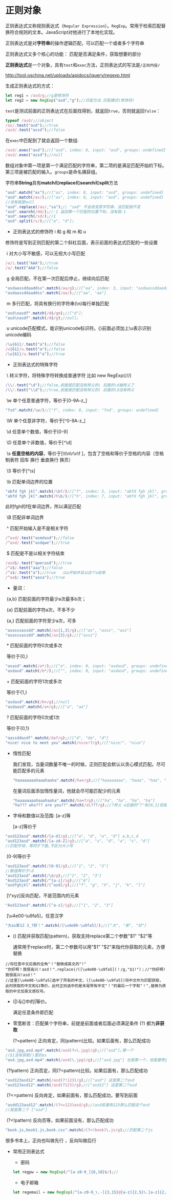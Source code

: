 # 正则对象

正则表达式又称规则表达式（`Regular Expression`）。`RegExp`。常用于检索匹配替换符合规则的文本。JavaScript对他进行了本地化实现。

正则表达式是对**字符串**的操作逻辑匹配，可以匹配一个或者多个字符串

正则表达式又多个核心的功能： 匹配是否满足条件，获取想要的部分

**正则表达式**是一个对象，具有`test`和`exec`方法，正则表达式的写法是`/正则内容/`

<http://tool.oschina.net/uploads/apidocs/jquery/regexp.html>

生成正则表达式的方式：

```js
let reg1 = /asd/g;//g是修饰符
let reg2 = new RegExp("asd","g");//匹配方法 匹配模式(修饰符)
```

`test`是测试前面的正则表达式在后面找得到，就返回`true`，否则就返回`false`：

```js
typeof /asd/;//object
/as/.test("asd");//true
/asd/.test("assd");//false
```

在`exec`中匹配到了就会返回一个数组:

```js
/asd/.exec("asd");//["asd", index: 0, input: "asd", groups: undefined]
/asd/.exec("assd");//null
```

​	数组对象中第一项是第一个满足匹配的字符串，第二项的是满足匹配开始的下标。第三项是被匹配的输入。`groups`是命名捕获组。

字符串**String**具有**match**和**replace**和**search**和**split**方法

```js
"asd".match("as");//["as", index: 0, input: "asd", groups: undefined]
"asd".match(/as/);//["as", index: 0, input: "asd", groups: undefined]
//没有就是null
"asd".replace(/as/,"sa");// "sad" 不会改变原字符串，没匹配就不变
"asd".search(/dd/);//-1 返回第一个匹配的位置下标，没有就-1
"asd".search(/sd/);//1
"asd".split(/s/);//["a", "d"];
```

* 正则表达式的修饰符 i 和 g 和 m 和 u

修饰符是写到正则匹配的第二个斜杠后面，表示前面的表达式匹配的一些设置

​	i	对大小写不敏感，可以无视大小写匹配

```js
/a/i.test("AAA");//true
/a/.test("AAA");//false
```

​	g	全局匹配，不在第一次匹配后停止，继续向后匹配

```js
"asdaassddaaddss".match(/aa/g);//["aa", index: 3, input: "asdaassddaaddss", groups: undefined] 只匹配到了第一个。
"asdaassddaaddss".match(/aa/);//["aa", "aa"]
```

​	m	多行匹配，将具有换行的字符串(\n)每行单独匹配

```js
"asd\nasdf".match(/d$/gm);//["d"];
"asd\nasdf".match(/d$/g);//null;
```

​	u	unicode匹配模式，能识别unicode标识符。{}前面必须加上\u表示识别unicode编码

```js
/\u{61}/.test("a");//false
/u{61}/u.test("a");//false
/\u{61}/u.test("a");//true
```



* 正则表达式的特殊字符


​	\	转义字符，将特殊字符转换成普通字符 比如 new RegExp(/\//)

```js
/\\/.test("\d");//false,前面是匹配没有转义的\ 后面的\d被转义了
/\\/.test("\\d");//true,前面是匹配没有转义的\ 后面的\d没有转义
```

​	\w    单个任意普通字符，等价于[0-9A-z_]

```js
"fsd".match(/\w/)//["f", index: 0, input: "fsd", groups: undefined]
```

​	\W   单个任意非字符，等价于\[^0-9A-z_]

​	\d    任意单个数值，等价于[0-9]

​	\D    任意单个非数值，等价于\[^\\d]

​	\s     **任意空格的内容**，等价于[\t\n\r\v\f ]，包含了空格和等价于空格的内容（空格 制表符 回车 换行 垂直换行 换页）

​	\S     等价于\[^\s] 

​	\b    匹配单词边界的位置

```js
"abfd fgh jkl".match(/\bf/)//["f", index: 5, input: "abfd fgh jkl", groups: undefined]
"abfd fgh jkl".match(/h\b/)//["h", index: 7, input: "abfd fgh jkl", groups: undefined]
```

此时fgh的f在单词边界，所以满足匹配

​	\B    匹配非单词边界

​	^	匹配开始输入是不是相关字符

```js
/^asd/.test("asmdasd");//false
/^asd/.test("asdqwe");//true
```

​	$	匹配是不是以相关字符结束

```js
/asd$/.test("qwerasd");//true
/^a$/.test("aaa");//false
/^a$/.test("a");//true   以a开始并且以这个a结束
/^aa$/.test("aasa");//true
```

* 量词：

​	{a,b}	匹配前面的字符最少a次最多b次；

​	{a}		匹配前面的字符a次，不多不少

​	{a,}		匹配前面的字符至少a次，可多

```js
"asasssassdd".match(/as{1,3}/g);//["as", "asss", "ass"]
"asasssassdd".match(/as{3}/g);//["asss"]
```

​	\*	匹配前面的字符0次或多次

​		等价于{0,}

```js
"asasd".match(/a*/);//["a", index: 0, input: "asdasd", groups: undefined]
"asdasd".match(/b*/);//["", index: 0, input: "asdasd", groups: undefined] 匹配了0次
```

​	\+	匹配前面的字符1次或多次

​		等价于{1,}

```js
"asdasd".match(/b+/g);//null
"asdaasd".match(/a+/g);//["a", "aa"]
```

​	?	匹配前面的字符0次或1次

​		等价于{0,1}

```js
"aassddasdf".match(/da?/g);//["d", "da", "d"]
"nice! nice to meet you".match(/nice!?/g);//["nice!", "nice"]
```

* 惰性匹配

  我们发现，当量词数量不唯一的时候，正则匹配会默认以贪心模式匹配。尽可能匹配多的元素

  ```js
  "haaaaaaaahaaahaaha".match(/ha+/g);//["haaaaaaaa", "haaa", "haa", "ha"]
  ```

  在量词后面添加惰性量词，他就会尽可能匹配少的元素

  ```js
  "haaaaaaaahaaahaaha".match(/ha+?/g);//["ha", "ha", "ha", "ha"]
  "ha??? who??? are you??".match(/a\???/g);//?转义 a后面的"?"有{0,1}但是尽可能少的匹配
  ```

* 字母和数值以及范围: [a-z]等

  [a-z]等价于

```js
"asd123asd".match(/[a-d]/g);//["a", "d", "a", "d"] a,b,c,d
"asd123asd".match(/[a-zA-Z]/g);//["a", "s", "d", "a", "s", "d"]
//匹配字母，等同于下面,不区分大小写
```

​	[0-9]等价于

```js
"asd123asd".match(/[0-9]/g);//["1", "2", "3"]
//数值等价于\d
"asd123asd".match(/\d/g);//["1", "2", "3"]
"Asd123asd".match(/^[a-z]/ig);//["A"]
"asdfghjkl".match(/[^asd]/g);//["f", "g", "h", "j", "k", "l"]
```

​	[\\^xyz]反向匹配，不是范围内的元素

```js
"Asd123asd".match(/[^a-z]/ig);//["1", "2", "3"]
```

​	[\u4e00-\u9fa5]，任意汉字

```js
"大as家12 3_?好！".match(/[\u4e00-\u9fa5]/);//["大", "家", "好"]
```

* ()	匹配并获取匹配(pattern)，获取支持replace第二个参数"$1" "$2"等	

  通常用于replace时，第二个参数可以用"$1" "$2"来指代你获取的元素，方便替换

```JS
//将任意中文后面的全角"！"替换成英文的"!"
"你好啊！我很高兴！asd！".replace(/([\u4e00-\u9fa5])！/g,"$1!")；//"你好啊!我很高兴!asd！"
//这里[\u4e00-\u9fa5]选中了所有的中文，([\u4e00-\u9fa5])将中文作为匹配获取，此时获取的中文和$1等价，此时正则选中的是末尾带有中文"！"的最后一个字和"！",替换为获取的中文加英文感叹号。
```

* (|)与[]中的|等价。

  满足任意条件即匹配

  

* 零宽断言：匹配某个字符串，前提是前面或者后面必须满足条件  (?) 都为**非获取**

  (?=pattern)	正向肯定，同(pattern)比较。如果后面有，那么匹配成功

```js
"asd.jpg,asd.mp4".match(/asd(?=\.jpg)/g);//["asd"];第一个
//$1没有获取()里的as
"asd.jpg,asd.mp4".match(/asd(\.jpg)/g);//["asd.jpg"] 也是第一个，但是要带jpg
```

​	(?!pattern)	正向否定，同(?=pattern)比较。如果后面有，那么匹配成功

```js
"asd123asd12".match(/asd(?!123)/g);//["asd"] 这是第二个asd
"asd123asd12".match(/asd(?123)/g);//["asd12"] 这是第二个asd
```

​	(?<=pattern)	反向肯定，如果前面有，那么匹配成功，要写到前面

```js
"asdd123asd12".match(/(?<=123)asd/g);//asd前面有123那么匹配这个asd
//就是第二个 ["asd"]
```

​	(?<!pattern) 反向否等，如果前面没有，那么匹配成功

```js
"book.js,book1.js,book.css".match(/(?<!book)\.js/g);//匹配第二个js
```

很多书本上，正向也叫做先行 ，反向叫做后行



* 常用正则表达式

  * 密码

  ```js
  let regpw = new RegExp(/^[a-z0-9_]{6,18}$/);//
  ```

  * 电子邮箱

  ```js
  let regemail = new RegExp(/^[a-z0-9_\.-]{3,15}@[a-z]{2,5}\.[a-z]{2,6}/)
  ```














